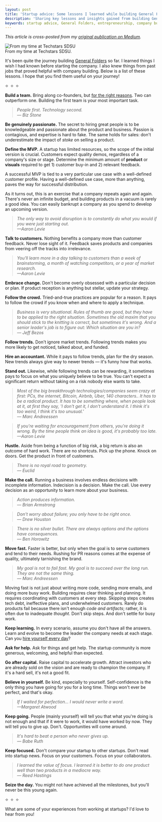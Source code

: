 ```yaml
---
layout: post
title: 'Startup advice: Some lessons I learned while building General Folders'
description: 'Sharing key lessons and insights gained from building General Folders'
keywords: startup advice, General Folders, entrepreneurship, company building, lessons learned
---
```


*This article is cross-posted from my [original publication on Medium](https://medium.com/@djpardis/startup-advice-e9459d6c1ebb).*

<div class="image-container-with-caption">
    <div class="image-row">
        <div class="image-container">
            <img src="https://cdn-images-1.medium.com/max/800/1*wlkXlVWb8r27CM6ih_EAog.jpeg" alt="From my time at Techstars SDSU" title="From my time at Techstars SDSU">
        </div>
    </div>
    <div class="image-caption">From my time at Techstars SDSU.</div>
</div>

It's been quite the journey building [General Folders](https://generalfolders.com) so far. I learned things I wish I had known before starting the company. I also knew things from past jobs that proved helpful with company building. Below is a list of these lessons. I hope that you find them useful on your journey!

<div class="text-center">
    <span>&#10210;&nbsp;&nbsp;&#10209;&nbsp;&nbsp;&#10211;</span>
</div>

**Build a team.** Bring along co-founders, but [for the right reasons](https://medium.com/@mtrajan/price-of-a-great-co-founder-5fe35d62b441). Two can outperform one. Building the first team is your most important task.

> *People first. Technology second.*  
> *— Biz Stone*

**Be genuinely passionate.** The secret to hiring great people is to be knowledgeable and passionate about the product and business. Passion is contagious, and expertise is hard to fake. The same holds for sales: don't underestimate the impact of *stoke* on selling a product.

**Define the MVP.** A startup has limited resources, so the scope of the initial version is crucial. Customers expect quality demos, regardless of a company's size or stage. Determine the minimum amount of **product** or **visuals** required to get 1) customer buy-in and 2) relevant feedback.

A successful MVP is tied to a very particular use case with a well-defined customer profile. Having a well-defined use case, more than anything, paves the way for successful distribution.

As it turns out, this is an exercise that a company repeats again and again. There's never an infinite budget, and building products in a vacuum is rarely a good idea. You can easily bankrupt a company as you spend to develop an upcoming version.

> *The only way to avoid disruption is to constantly do what you would if you were just starting out.*  
> *—Aaron Levie*

**Talk to customers.** Nothing benefits a company more than customer feedback. Never lose sight of it. Feedback saves products and companies from veering off the tracks into irrelevance.

> *You'll learn more in a day talking to customers than a week of brainstorming, a month of watching competitors, or a year of market research.*  
> *—Aaron Levie*

**Embrace change.** Don't become overly obsessed with a particular decision or plan. If product reception is anything but stellar, update your strategy.

**Follow the crowd.** Tried-and-true practices are popular for a reason. It pays to follow the crowd if you know when and where to apply a technique.

> *Business is very situational. Rules of thumb are good, but they have to be applied to the right situation. Sometimes the old maxim that you should stick to the knitting is correct, but sometimes it's wrong. And a senior leader's job is to figure out: Which situation are you in?*  
> *— Jeff Bezos*

**Follow trends.** Don't ignore market trends. Following trends makes you more likely to get noticed, talked about, and funded.

**Hire an accountant.** While it pays to follow trends, plan for the dry season. New trends always give way to newer trends — it's funny how that works.

**Stand out.** Likewise, while following trends can be rewarding, it sometimes pays to focus on what you uniquely believe to be true. You can't expect a significant return without taking on a risk nobody else wants to take.

> *Most of the big breakthrough technologies/companies seem crazy at first: PCs, the internet, Bitcoin, Airbnb, Uber, 140 characters.. It has to be a radical product. It has to be something where, when people look at it, at first they say, 'I don't get it, I don't understand it. I think it's too weird, I think it's too unusual.'*  
> *— Marc Andreessen*

> *If you're waiting for encouragement from others, you're doing it wrong. By the time people think an idea is good, it's probably too late.*  
> *—Aaron Levie*

**Hustle.** Aside from being a function of big risk, a big return is also an outcome of hard work. There are no shortcuts. Pick up the phone. Knock on doors. Get the product in front of customers.

> *There is no royal road to geometry.*  
> *— Euclid*

**Make the call.** Running a business involves endless decisions with incomplete information. Indecision is a decision. Make the call. Use every decision as an opportunity to learn more about your business.

> *Action produces information.*  
> *— Brian Armstrong*

> *Don't worry about failure; you only have to be right once.*  
> *— Drew Houston*

> *There is no silver bullet. There are always options and the options have consequences.*  
> *— Ben Horowitz*

**Move fast.** Faster is better, but only when the goal is to serve customers and tend to their needs. Rushing for PR reasons comes at the expense of quality, ultimately tarnishing the brand.

> *My goal is not to fail fast. My goal is to succeed over the long run. They are not the same thing.*  
> *— Marc Andreessen*

Moving fast is not just about writing more code, sending more emails, and doing more busy work. Building requires clear thinking and planning. It requires coordinating with customers at every step. Skipping steps creates tech debt, ineffective plans, and underwhelmed customers. Rarely do products fail because there isn't enough *code and artifacts*; rather, it is often due to inadequate *thought*. Don't skip steps. And don't settle for busy work.

**Keep learning.** In every scenario, assume you don't have all the answers. Learn and evolve to become the leader the company needs at each stage. Can you [hire yourself every day](https://youtu.be/qAr-yl9A0Xc?si=wUVTi-zKmvuWsEiK&t=1978)?

**Ask for help.** Ask for things and get help. The startup community is more generous, welcoming, and helpful than expected.

**Go after capital.** Raise capital to accelerate growth. Attract investors who are already sold on the vision and are ready to champion the company. If it's a hard sell, it's not a good fit.

**Believe in yourself.** Be kind, especially to yourself. Self-confidence is the only thing you have going for you for a long time. Things won't ever be perfect, and that's okay.

> *If I waited for perfection… I would never write a word.*  
> *—Margaret Atwood*

**Keep going.** People (mainly yourself) will tell you that what you're doing is not enough and that if it were to work, it would have worked by now. They will tell you to give up. Don't. Opportunities will come around.

> *It's hard to beat a person who never gives up.*  
> *— Babe Ruth*

**Keep focused.** Don't compare your startup to other startups. Don't read into startup news. Focus on your customers. Focus on your collaborators.

> *I learned the value of focus. I learned it is better to do one product well than two products in a mediocre way.*  
> *— Reed Hastings*

**Seize the day.** You might not have achieved all the milestones, but you'll never be this young again.

<div class="text-center">
    <span>&#10210;&nbsp;&nbsp;&#10209;&nbsp;&nbsp;&#10211;</span>
</div>

What are some of your experiences from working at startups? I'd love to hear from you!
